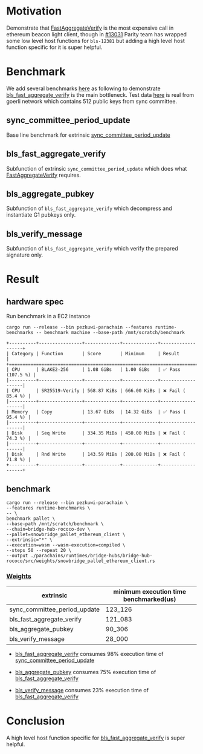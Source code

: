 # Motivation
Demonstrate that
[FastAggregateVerify](https://datatracker.ietf.org/doc/html/draft-irtf-cfrg-bls-signature-04#section-3.3.4) is the most
expensive call in ethereum beacon light client, though in [#13031](https://github.com/paritytech/substrate/pull/13031)
Parity team has wrapped some low level host functions for `bls-12381` but adding a high level host function specific
for it is super helpful.

# Benchmark
We add several benchmarks
[here](https://github.com/Snowfork/snowbridge/blob/8891ca3cdcf2e04d8118c206588c956541ae4710/parachain/pallets/ethereum-client/src/benchmarking/mod.rs#L98-L124)
as following to demonstrate
[bls_fast_aggregate_verify](https://github.com/Snowfork/snowbridge/blob/8891ca3cdcf2e04d8118c206588c956541ae4710/parachain/pallets/ethereum-client/src/lib.rs#L764)
is the main bottleneck. Test data
[here](https://github.com/Snowfork/snowbridge/blob/8891ca3cdcf2e04d8118c206588c956541ae4710/parachain/pallets/ethereum-client/src/benchmarking/data_mainnet.rs#L553-L1120)
is real from goerli network which contains 512 public keys from sync committee.

## sync_committee_period_update
Base line benchmark for extrinsic [sync_committee_period_update](https://github.com/Snowfork/snowbridge/blob/8891ca3cdcf2e04d8118c206588c956541ae4710/parachain/pallets/ethereum-client/src/lib.rs#L233)

## bls_fast_aggregate_verify
Subfunction of extrinsic `sync_committee_period_update` which does what
[FastAggregateVerify](https://datatracker.ietf.org/doc/html/draft-irtf-cfrg-bls-signature-04#section-3.3.4) requires.

## bls_aggregate_pubkey
Subfunction of `bls_fast_aggregate_verify` which decompress and instantiate G1 pubkeys only.

## bls_verify_message
Subfunction of `bls_fast_aggregate_verify` which verify the prepared signature only.


# Result

## hardware spec
Run benchmark in a EC2 instance
```
cargo run --release --bin pezkuwi-parachain --features runtime-benchmarks -- benchmark machine --base-path /mnt/scratch/benchmark

+----------+----------------+-------------+-------------+-------------------+
| Category | Function       | Score       | Minimum     | Result            |
+===========================================================================+
| CPU      | BLAKE2-256     | 1.08 GiBs   | 1.00 GiBs   | ✅ Pass (107.5 %) |
|----------+----------------+-------------+-------------+-------------------|
| CPU      | SR25519-Verify | 568.87 KiBs | 666.00 KiBs | ❌ Fail ( 85.4 %) |
|----------+----------------+-------------+-------------+-------------------|
| Memory   | Copy           | 13.67 GiBs  | 14.32 GiBs  | ✅ Pass ( 95.4 %) |
|----------+----------------+-------------+-------------+-------------------|
| Disk     | Seq Write      | 334.35 MiBs | 450.00 MiBs | ❌ Fail ( 74.3 %) |
|----------+----------------+-------------+-------------+-------------------|
| Disk     | Rnd Write      | 143.59 MiBs | 200.00 MiBs | ❌ Fail ( 71.8 %) |
+----------+----------------+-------------+-------------+-------------------+
```

## benchmark

```
cargo run --release --bin pezkuwi-parachain \
--features runtime-benchmarks \
-- \
benchmark pallet \
--base-path /mnt/scratch/benchmark \
--chain=bridge-hub-rococo-dev \
--pallet=snowbridge_pallet_ethereum_client \
--extrinsic="*" \
--execution=wasm --wasm-execution=compiled \
--steps 50 --repeat 20 \
--output ./parachains/runtimes/bridge-hubs/bridge-hub-rococo/src/weights/snowbridge_pallet_ethereum_client.rs
```

### [Weights](https://github.com/Snowfork/cumulus/blob/ron/benchmark-beacon-bridge/parachains/runtimes/bridge-hubs/bridge-hub-rococo/src/weights/snowbridge_pallet_ethereum_client.rs)

|extrinsic       | minimum execution time benchmarked(us) |
| --------------------------------------- |----------------------------------------|
|sync_committee_period_update | 123_126                                |
|bls_fast_aggregate_verify| 121_083                                |
|bls_aggregate_pubkey | 90_306                                  |
|bls_verify_message | 28_000                                  |

- [bls_fast_aggregate_verify](#bls_fast_aggregate_verify) consumes 98% execution time of [sync_committee_period_update](#sync_committee_period_update)

- [bls_aggregate_pubkey](#bls_aggregate_pubkey) consumes 75% execution time of [bls_fast_aggregate_verify](#bls_fast_aggregate_verify)

- [bls_verify_message](#bls_verify_message) consumes 23% execution time of [bls_fast_aggregate_verify](#bls_fast_aggregate_verify)

# Conclusion

A high level host function specific for
[bls_fast_aggregate_verify](https://github.com/Snowfork/snowbridge/blob/8891ca3cdcf2e04d8118c206588c956541ae4710/parachain/pallets/ethereum-client/src/lib.rs#L764)
is super helpful.
